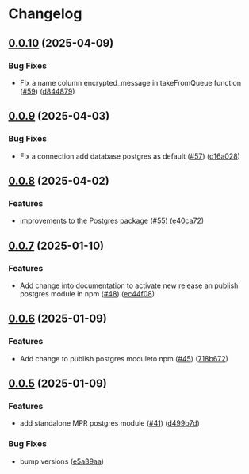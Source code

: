 # Changelog

## [0.0.10](https://github.com/2060-io/message-pickup-repository/compare/@2060.io/credo-ts-message-pickup-repository-pg@v0.0.9...@2060.io/credo-ts-message-pickup-repository-pg@v0.0.10) (2025-04-09)


### Bug Fixes

* FIx a name column encrypted_message in takeFromQueue function ([#59](https://github.com/2060-io/message-pickup-repository/issues/59)) ([d844879](https://github.com/2060-io/message-pickup-repository/commit/d8448799788903d39605c8f4e18ec46b292357b7))

## [0.0.9](https://github.com/2060-io/message-pickup-repository/compare/@2060.io/credo-ts-message-pickup-repository-pg@v0.0.8...@2060.io/credo-ts-message-pickup-repository-pg@v0.0.9) (2025-04-03)


### Bug Fixes

* Fix a connection add database postgres as default ([#57](https://github.com/2060-io/message-pickup-repository/issues/57)) ([d16a028](https://github.com/2060-io/message-pickup-repository/commit/d16a0285716343c925998b8b7d319dd27aab1871))

## [0.0.8](https://github.com/2060-io/message-pickup-repository/compare/@2060.io/credo-ts-message-pickup-repository-pg@v0.0.7...@2060.io/credo-ts-message-pickup-repository-pg@v0.0.8) (2025-04-02)


### Features

* improvements to the Postgres package ([#55](https://github.com/2060-io/message-pickup-repository/issues/55)) ([e40ca72](https://github.com/2060-io/message-pickup-repository/commit/e40ca72f509658006edb917004f56f9a88e4ac89))

## [0.0.7](https://github.com/2060-io/message-pickup-repository/compare/@2060.io/credo-ts-message-pickup-repository-pg@v0.0.6...@2060.io/credo-ts-message-pickup-repository-pg@v0.0.7) (2025-01-10)


### Features

* Add change into documentation to activate new release an publish postgres module in npm ([#48](https://github.com/2060-io/message-pickup-repository/issues/48)) ([ec44f08](https://github.com/2060-io/message-pickup-repository/commit/ec44f08b9c7d0ff00981680d7f47c2164c4e89b5))

## [0.0.6](https://github.com/2060-io/message-pickup-repository/compare/@2060.io/credo-ts-message-pickup-repository-pg@v0.0.5...@2060.io/credo-ts-message-pickup-repository-pg@v0.0.6) (2025-01-09)


### Features

* Add change to publish postgres moduleto npm ([#45](https://github.com/2060-io/message-pickup-repository/issues/45)) ([718b672](https://github.com/2060-io/message-pickup-repository/commit/718b6720934fc8d3a8dd5916c4417653a0226ae6))

## [0.0.5](https://github.com/2060-io/message-pickup-repository/compare/@2060.io/credo-ts-message-pickup-repository-pg-v0.0.1...@2060.io/credo-ts-message-pickup-repository-pg@v0.0.5) (2025-01-09)


### Features

* add standalone MPR postgres module ([#41](https://github.com/2060-io/message-pickup-repository/issues/41)) ([d499b7d](https://github.com/2060-io/message-pickup-repository/commit/d499b7d19fa4ad08ffdadad93b253f9ac2d6cf14))


### Bug Fixes

* bump versions ([e5a39aa](https://github.com/2060-io/message-pickup-repository/commit/e5a39aae66abb33c313f51c8cdb796f5a914400a))
